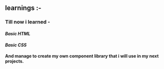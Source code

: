 ## learnings :-

 ### Till now i learned -  
#### *Basic HTML*  
#### *Basic CSS*  

#### And manage to create my own component library that i will use in my next projects.
